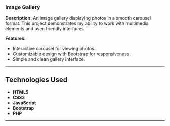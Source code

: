 ###  Image Gallery
**Description:** An image gallery displaying photos in a smooth carousel format. This project demonstrates my ability to work with multimedia elements and user-friendly interfaces.

**Features:**
- Interactive carousel for viewing photos.
- Customizable design with Bootstrap for responsiveness.
- Simple and clean gallery interface.

---

## Technologies Used
- **HTML5**
- **CSS3**
- **JavaScript**
- **Bootstrap**
- **PHP**

---
